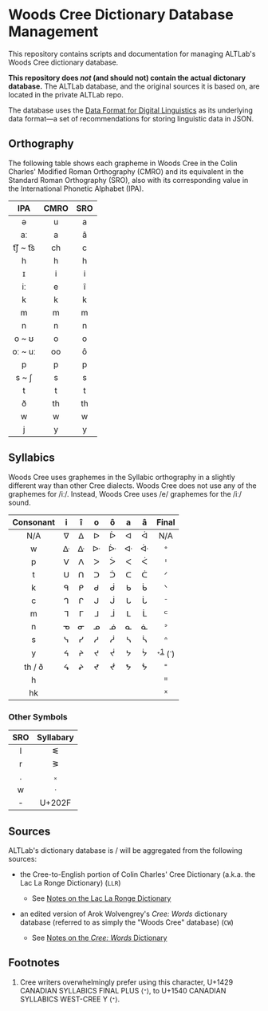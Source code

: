 # Woods Cree Dictionary Database Management

This repository contains scripts and documentation for managing ALTLab's Woods Cree dictionary database.

**This repository does _not_ (and should not) contain the actual dictonary database.** The ALTLab database, and the original sources it is based on, are located in the private ALTLab repo.

The database uses the [Data Format for Digital Linguistics][DaFoDiL] as its underlying data format—a set of recommendations for storing linguistic data in JSON.

## Orthography

The following table shows each grapheme in Woods Cree in the Colin Charles' Modified Roman Orthography (CMRO) and its equivalent in the Standard Roman Orthography (SRO), also with its corresponding value in the International Phonetic Alphabet (IPA).

  IPA     | CMRO | SRO
:--------:|:----:|:--:
   ə      |  u   |  a
  aː      |  a   |  â
t͡ʃ ~ t͡s |  ch  |  c
   h      |  h   |  h
   ɪ      |  i   |  i
  iː      |  e   |  î
   k      |  k   |  k
   m      |  m   |  m
   n      |  n   |  n
 o ~ ʊ    |  o   |  o
oː ~ uː   |  oo  |  ô
   p      |  p   |  p
 s ~ ʃ    |  s   |  s
   t      |  t   |  t
   ð      |  th  | th
   w      |  w   |  w
   j      |  y   |  y

## Syllabics

Woods Cree uses graphemes in the Syllabic orthography in a slightly different way than other Cree dialects. Woods Cree does not use any of the graphemes for /iː/. Instead, Woods Cree uses /e/ graphemes for the /iː/ sound.

Consonant | i | î | o | ô | a | â | Final
:--------:|:-:|:-:|:-:|:-:|:-:|:-:| :----:
N/A       | ᐁ | ᐃ | ᐅ | ᐆ | ᐊ | ᐋ | N/A
w         | ᐏ | ᐏ | ᐓ | ᐕ | ᐘ | ᐚ | ᐤ
p         | ᐯ | ᐱ | ᐳ | ᐴ | ᐸ | ᐹ | ᑊ
t         | ᑌ | ᑎ | ᑐ | ᑑ | ᑕ | ᑖ | ᐟ
k         | ᑫ | ᑭ | ᑯ | ᑰ | ᑲ | ᑳ | ᐠ
c         | ᒉ | ᒋ | ᒍ | ᒎ | ᒐ | ᒑ | ᐨ
m         | ᒣ | ᒥ | ᒧ | ᒨ | ᒪ | ᒫ | ᒼ
n         | ᓀ | ᓂ | ᓄ | ᓅ | ᓇ | ᓈ | ᐣ
s         | ᓭ | ᓯ | ᓱ | ᓲ | ᓴ | ᓵ | ᐢ
y         | ᔦ | ᔨ | ᔪ | ᔫ | ᔭ | ᔮ | ᐩ<sup><a href=#fn-1>1</a></sup> (ᐝ)
th / ð    | ᖧ | ᖨ | ᖪ | ᖫ | ᖬ | ᖭ | ᙾ
h         |  |   |   |   |   |   | ᐦ
hk        |  |   |   |   |   |   | ᕽ

### Other Symbols

SRO | Syllabary
:--:|:--------:
 l  |     ᓬ
 r  |     ᕒ
 .  |     ᙮
 w  |     ᐧ
 \- |  U+202F

## Sources

ALTLab's dictionary database is / will be aggregated from the following sources:

* the Cree-to-English portion of Colin Charles' Cree Dictionary (a.k.a. the Lac La Ronge Dictionary) (`LLR`)
  - See [Notes on the Lac La Ronge Dictionary](./LLR.md)

* an edited version of Arok Wolvengrey's _Cree: Words_ dictionary database (referred to as simply the "Woods Cree" database) (`CW`)
  - See [Notes on the _Cree: Words_ Dictionary](./CW)

## Footnotes

1. <p id=fn-1>Cree writers overwhelmingly prefer using this character, U+1429 CANADIAN SYLLABICS FINAL PLUS ⟨ᐩ⟩, to U+1540 CANADIAN SYLLABICS WEST-CREE Y ⟨ᕀ⟩.</p>

<!-- LINKS -->
[DaFoDiL]: https://format.digitallinguistics.io
